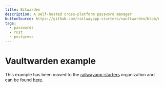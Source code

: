 ```yaml
---
title: Bitwarden
description: A self-hosted cross-platform password manager
buttonSource: https://github.com/railwayapp-starters/vaultwarden/blob/main/README.md
tags:
  - passwords
  - rust
  - postgress
---
```


# Vaultwarden example

This example has been moved to the [railwayapp-starters](https://github.com/railwayapp-starters) organization and can be found [here](https://github.com/railwayapp-starters/vaultwarden).

